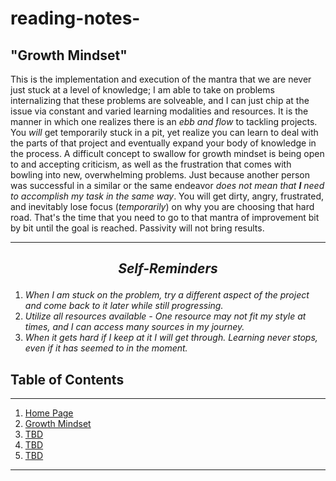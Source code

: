 # reading-notes-

## **"Growth Mindset"**
This is the implementation and execution of the mantra that we are never just stuck at a level of knowledge; I am able to take on problems internalizing that these problems are solveable, and I can just chip at the issue via constant and varied learning modalities and resources. It is the manner in which one realizes there is an _ebb and flow_ to tackling projects. You *will* get temporarily stuck in a pit, yet realize you can learn to deal with the parts of that project and eventually expand your body of knowledge in the process.
A difficult concept to swallow for growth mindset is being open to and accepting criticism, as well as the frustration that comes with bowling into new, overwhelming problems. Just because another person was successful in a similar or the same endeavor _does not mean that **I** need to accomplish my task in the same way_. You will get dirty, angry, frustrated, and inevitably lose focus (_temporarily_) on why you are choosing that hard road. That's the time that you need to go to that mantra of improvement bit by bit until the goal is reached. Passivity will not bring results.

***

## <p align="center"><b><i>Self-Reminders</b></i></p>

1. *When I am stuck on the problem, try a different aspect of the project and come back to it later while still progressing.*
1. *Utilize all resources available - One resource may not fit my style at times, and I can access many sources in my journey.*
1. *When it gets hard if I keep at it I will get through. Learning never stops, even if it has seemed to in the moment.*

## Table of Contents

***

1. [Home Page](/README.md)
1. [Growth Mindset](/Learning-Journal.md)
1. [TBD](/Learning-Journal.md)
1. [TBD](/Learning-Journal.md)
1. [TBD](/Learning-Journal.md)

***
